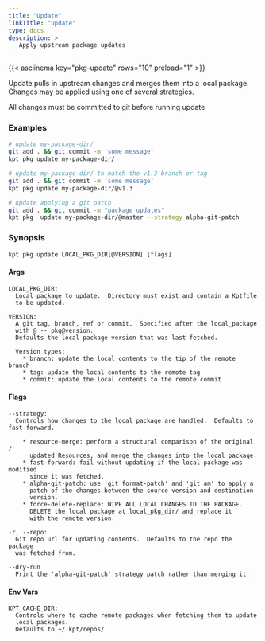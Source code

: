 ```yaml
---
title: "Update"
linkTitle: "update"
type: docs
description: >
   Apply upstream package updates
---
```

<!--mdtogo:Short
    Apply upstream package updates
-->

{{< asciinema key="pkg-update" rows="10" preload="1" >}}

Update pulls in upstream changes and merges them into a local package.
Changes may be applied using one of several strategies.

All changes must be committed to git before running update

### Examples
<!--mdtogo:Examples-->
```sh
# update my-package-dir/
git add . && git commit -m 'some message'
kpt pkg update my-package-dir/
```

```sh
# update my-package-dir/ to match the v1.3 branch or tag
git add . && git commit -m 'some message'
kpt pkg update my-package-dir/@v1.3
```

```sh
# update applying a git patch
git add . && git commit -m "package updates"
kpt pkg  update my-package-dir/@master --strategy alpha-git-patch
```
<!--mdtogo-->

### Synopsis
<!--mdtogo:Long-->
```
kpt pkg update LOCAL_PKG_DIR[@VERSION] [flags]
```

#### Args

```
LOCAL_PKG_DIR:
  Local package to update.  Directory must exist and contain a Kptfile
  to be updated.

VERSION:
  A git tag, branch, ref or commit.  Specified after the local_package
  with @ -- pkg@version.
  Defaults the local package version that was last fetched.

  Version types:
    * branch: update the local contents to the tip of the remote branch
    * tag: update the local contents to the remote tag
    * commit: update the local contents to the remote commit
```

#### Flags

```
--strategy:
  Controls how changes to the local package are handled.  Defaults to fast-forward.

    * resource-merge: perform a structural comparison of the original /
      updated Resources, and merge the changes into the local package.
    * fast-forward: fail without updating if the local package was modified
      since it was fetched.
    * alpha-git-patch: use 'git format-patch' and 'git am' to apply a
      patch of the changes between the source version and destination
      version.
    * force-delete-replace: WIPE ALL LOCAL CHANGES TO THE PACKAGE.
      DELETE the local package at local_pkg_dir/ and replace it
      with the remote version.

-r, --repo:
  Git repo url for updating contents.  Defaults to the repo the package
  was fetched from.

--dry-run
  Print the 'alpha-git-patch' strategy patch rather than merging it.
```

#### Env Vars

```
KPT_CACHE_DIR:
  Controls where to cache remote packages when fetching them to update
  local packages.
  Defaults to ~/.kpt/repos/
```
<!--mdtogo-->
